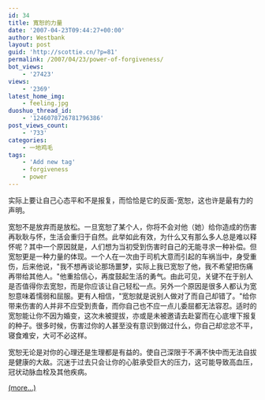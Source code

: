 ```yaml
---
id: 34
title: 寬恕的力量
date: '2007-04-23T09:44:27+00:00'
author: Westbank
layout: post
guid: 'http://scottie.cn/?p=81'
permalink: /2007/04/23/power-of-forgiveness/
bot_views:
    - '27423'
views:
    - '2369'
latest_home_img:
    - feeling.jpg
duoshuo_thread_id:
    - '1246078726781796386'
post_views_count:
    - '733'
categories:
    - 一地鸡毛
tags:
    - 'Add new tag'
    - forgiveness
    - power
---
```


实际上要让自己心态平和不是报复，而恰恰是它的反面-宽恕，这也许是最有力的声明。

<span>宽恕不是放弃而是放松。一旦宽恕了某个人，你将不会对他（她）给你造成的伤害再耿耿与怀，生活会重归于自然。此举如此有效，为什么又有那么多人总是难以释怀呢？其中一个原因就是，人们想为当初受到伤害时自己的无能寻求一种补偿。但宽恕更是一种力量的体现。一个人在一次由于司机大意而引起的车祸当中，身受重伤，后来他说，"我不想再谈论那场噩梦，实际上我已宽恕了他，我不希望把伤痛再带给其他人。"他重拾信心，再度鼓起生活的勇气。由此可见，关键不在于别人是否值得你去宽恕，而是你应该让自己轻松一点。另外一个原因是很多人都认为宽恕意味着懦弱和屈服。更有人相信，"宽恕就是说别人做对了而自己却错了。"给你带来伤害的人并非不应受到责备，而你自己也不应一点儿委屈都无法容忍。适时的宽恕能让你不因为婚变，这次未被提拔，亦或是未被邀请去赴宴而在心底埋下报复的种子。很多时候，伤害过你的人甚至没有意识到做过什么，你自己却忿忿不平，寝食难安，大可不必这样。</span>

<span>宽恕无论是对你的心理还是生理都是有益的。使自己深限于不满不快中而无法自拔是健康的大敌。沉迷于过去只会让你的心脏承受巨大的压力，这可能导致高血压，冠状动脉血栓及其他疾病。</span>

<span> [<span aria-label="Continue reading 寬恕的力量">(more…)</span>](http://farbank.net/2007/04/23/power-of-forgiveness/#more-34)</span>